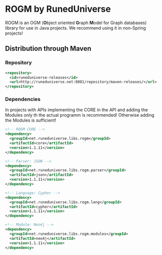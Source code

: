 # ROGM by RunedUniverse
ROGM is an OGM (**O**bject oriented **G**raph **M**odel for Graph databases) library for use in Java projects.
We recommend using it in non-Spring projects!

## Distribution through Maven
### Repository
```xml
<repository>
  <id>runeduniverse-releases</id>
  <url>http://runeduniverse.net:8081/repository/maven-releases/</url>
</repository>
```
### Dependencies
In projects with APIs implementing the CORE in the API
and adding the Modules only th the actual programm is recommended!
Otherwise adding the Modules is sufficient!

```xml
<!-- ROGM CORE -->
<dependency>
  <groupId>net.runeduniverse.libs.rogm</groupId>
  <artifactId>core</artifactId>
  <version>1.1.11</version>
</dependency>

<!-- Parser: JSON -->
<dependency>
  <groupId>net.runeduniverse.libs.rogm.parser</groupId>
  <artifactId>json</artifactId>
  <version>1.1.11</version>
</dependency>

<!-- Language: Cypher -->
<dependency>
  <groupId>net.runeduniverse.libs.rogm.lang</groupId>
  <artifactId>cypher</artifactId>
  <version>1.1.11</version>
</dependency>

<!-- Module: Neo4j -->
<dependency>
  <groupId>net.runeduniverse.libs.rogm.modules</groupId>
  <artifactId>neo4j</artifactId>
  <version>1.1.11</version>
</dependency>
```
